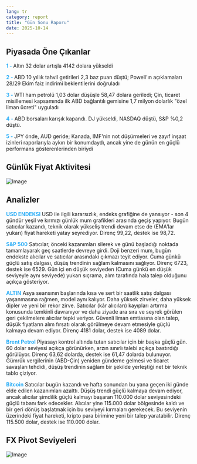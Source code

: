 ```yaml
---
lang: tr
category: report
title: "Gün Sonu Raporu"
date: 2025-10-14
---
```



<h2>Piyasada Öne Çıkanlar</h2>
<strong style="color: #2caef7;">1 - </strong> Altın 32 dolar artışla 4142 dolara yükseldi


<strong style="color: #2caef7;">2 - </strong> ABD 10 yıllık tahvil getirileri 2,3 baz puan düştü; Powell'ın açıklamaları 28/29 Ekim faiz indirimi beklentilerini doğruladı

<strong style="color: #2caef7;">3 - </strong> WTI ham petrolü 1,03 dolar düşüşle 58,47 dolara geriledi; Çin, ticaret misillemesi kapsamında ilk ABD bağlantılı gemisine 1,7 milyon dolarlık "özel liman ücreti" uyguladı


<strong style="color: #2caef7;">4 - </strong> ABD borsaları karışık kapandı. DJ yükseldi, NASDAQ düştü, S&P %0,2 düştü.


<strong style="color: #2caef7;">5 - </strong> JPY önde, AUD geride; Kanada, IMF'nin not düşürmeleri ve zayıf inşaat izinleri raporlarıyla aykırı bir konumdaydı, ancak yine de günün en güçlü performans gösterenlerinden biriydi



<h2>Günlük Fiyat Aktivitesi</h2>
<img src="https://markleighedu.github.io/img/Oct-2025/14-Oct-2025/price.jpg" alt="Image"/>

<h2>Analizler</h2>
<strong style="color: #2caef7;">USD ENDEKSI</strong> USD ile ilgili kararsızlık, endeks grafiğine de yansıyor - son 4 gündür yeşil ve kırmızı günlük mum grafikleri arasında geçiş yapıyor. Bugün satıcılar kazandı, teknik olarak yükseliş trendi devam etse de (EMA'lar yukarı) fiyat hareketi yatay seyrediyor. Direnç 99,22, destek ise 98,72.

<strong style="color: #2caef7;">S&P 500</strong> Satıcılar, önceki kazanımları silerek ve günü başladığı noktada tamamlayarak geç saatlerde devreye girdi. Doji benzeri mum, bugün endekste alıcılar ve satıcılar arasındaki çıkmazı teyit ediyor. Cuma günkü güçlü satış dalgası, düşüş trendinin sağlam kalmasını sağlıyor. Direnç 6723, destek ise 6529. Gün içi en düşük seviyeden (Cuma günkü en düşük seviyeyle aynı seviyede) yukarı sıçrama, alım tarafında hala talep olduğunu açıkça gösteriyor.

<strong style="color: #2caef7;">ALTIN</strong> Asya seansının başlarında kısa ve sert bir saatlik satış dalgası yaşanmasına rağmen, model aynı kalıyor. Daha yüksek zirveler, daha yüksek dipler ve yeni bir rekor zirve. Satıcılar (kâr alıcıları) kayıpları artırma konusunda temkinli davranıyor ve daha ziyade ara sıra ve seyrek görülen geri çekilmelere alıcılar tepki veriyor. Güvenli liman emtiasına olan talep, düşük fiyatların alım fırsatı olarak görülmeye devam etmesiyle güçlü kalmaya devam ediyor. Direnç 4181 dolar, destek ise 4089 dolar.

<strong style="color: #2caef7;">Brent Petrol</strong> Piyasayı kontrol altında tutan satıcılar için bir başka güçlü gün. 60 dolar seviyesi açıkça görünürken, arzın sınırlı talebi açıkça bastırdığı görülüyor. Direnç 63,62 dolarda, destek ise 61,47 dolarda bulunuyor. Gümrük vergilerinin (ABD-Çin) yeniden gündeme gelmesi ve ticaret savaşları tehdidi, düşüş trendinin sağlam bir şekilde yerleştiği net bir teknik tablo çiziyor.

<strong style="color: #2caef7;">Bitcoin</strong> Satıcılar bugün kazandı ve hafta sonundan bu yana geçen iki günde elde edilen kazanımları azalttı. Düşüş trendi güçlü kalmaya devam ediyor, ancak alıcılar şimdilik güçlü kalmayı başaran 110.000 dolar seviyesindeki güçlü tabanı fark edecekler. Alıcılar yine 115.000 dolar bölgesinde kaldı ve bir geri dönüş başlatmak için bu seviyeyi kırmaları gerekecek. Bu seviyenin üzerindeki fiyat hareketi, kripto para birimine yeni bir talep yaratabilir. Direnç 115.500 dolar, destek ise 110.000 dolar.



<h2>FX Pivot Seviyeleri</h2>
<img src="https://markleighedu.github.io/img/Oct-2025/14-Oct-2025/pivot.jpg" alt="Image"/>